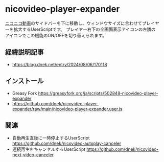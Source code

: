 # nicovideo-player-expander
[ニコニコ動画](https://www.nicovideo.jp/video_top)のサイドバーを下に移動し、ウィンドウサイズに合わせてプレイヤーを拡大するUserScriptです。
プレイヤー右下の全画面表示アイコンの左隣のアイコンでこの機能のON/OFFを切り替えられます。

## 経緯説明記事
- https://blog.dnek.net/entry/2024/08/06/170118

## インストール
- Greasy Fork https://greasyfork.org/ja/scripts/502848-nicovideo-player-expander
- https://github.com/dnek/nicovideo-player-expander/raw/main/nicovideo-player-expander.user.js

## 関連
- 自動再生直後に一時停止するUserScript https://github.com/dnek/nicovideo-autoplay-canceler
- 連続再生をキャンセルするUserScript https://github.com/dnek/nicovideo-next-video-canceler
